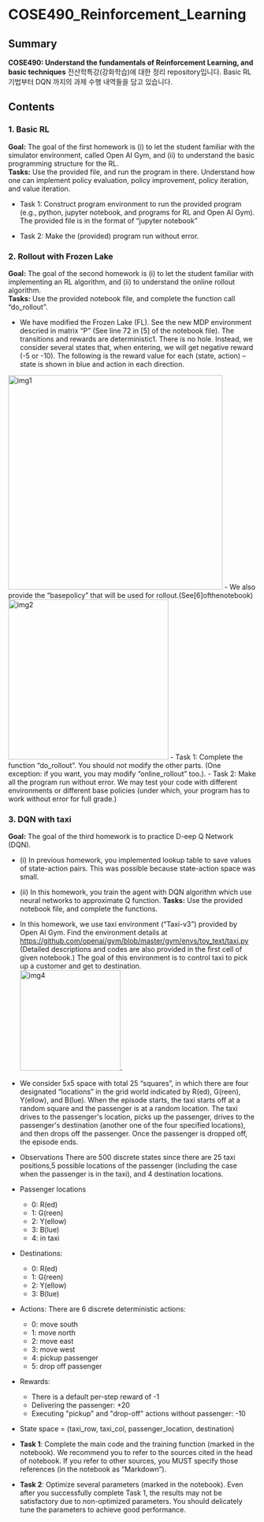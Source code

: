 # COSE490_Reinforcement_Learning
## Summary
**COSE490: Understand the fundamentals of Reinforcement Learning, and basic techniques**
전산학특강(강화학습)에 대한 정리 repository입니다.
Basic RL 기법부터 DQN 까지의 과제 수행 내역들을 담고 있습니다.

## Contents
### 1. Basic RL
**Goal:** The goal of the first homework is (i) to let the student familiar with the simulator environment, called Open AI Gym, and (ii) to understand the basic programming structure for the RL.  
**Tasks:** Use the provided file, and run the program in there. Understand how one can implement policy evaluation, policy improvement, policy iteration, and value iteration.
- Task 1: Construct program environment to run the provided program (e.g., python, jupyter notebook, and programs for RL and Open AI Gym). The provided file is in the format of “jupyter notebook”

- Task 2: Make the (provided) program run without error.

### 2. Rollout with Frozen Lake
**Goal:** The goal of the second homework is (i) to let the student familiar with implementing an RL algorithm, and (ii) to understand the online rollout algorithm.  
**Tasks:** Use the provided notebook file, and complete the function call “do_rollout”.
- We have modified the Frozen Lake (FL). See the new MDP environment descried in matrix “P” (See line 72 in [5] of the notebook file). The transitions and rewards are deterministic1. There is no hole. Instead, we consider several states that, when entering, we will get negative reward (-5 or -10). The following is the reward value for each
(state, action) – state is shown in blue and action in each direction.  
<img width="435" alt="img1" src="https://user-images.githubusercontent.com/70363646/119444613-7d36f680-bd66-11eb-9dee-b5ad965b4b32.png">
- We also provide the “basepolicy” that will be used for rollout.(See[6]ofthenotebook)
 <img width="325" alt="img2" src="https://user-images.githubusercontent.com/70363646/119444717-a8b9e100-bd66-11eb-98a9-1b69eb6f4699.png">
- Task 1: Complete the function “do_rollout”. You should not modify the other parts.
 (One exception: if you want, you may modify “online_rollout” too.). 
- Task 2: Make all the program run without error. We may test your code with different environments or different base policies (under which, your program has to work
without error for full grade.)

### 3. DQN with taxi
**Goal:** The goal of the third homework is to practice D-eep Q Network (DQN).  
- (i) In previous homework, you implemented lookup table to save values of state-action
pairs. This was possible because state-action space was small.
- (ii) In this homework, you train the agent with DQN algorithm which use neural
networks to approximate Q function.
**Tasks:** Use the provided notebook file, and complete the functions.
- In this homework, we use taxi environment (“Taxi-v3”) provided by Open AI Gym. Find the environment details at  
    https://github.com/openai/gym/blob/master/gym/envs/toy_text/taxi.py
(Detailed descriptions and codes are also provided in the first cell of given notebook.) The goal of this environment is to control taxi to pick up a customer and get to destination.  
<img width="204" alt="img4" src="https://user-images.githubusercontent.com/70363646/119445144-56c58b00-bd67-11eb-8188-acfc301d43ca.png">. 
- We consider 5x5 space with total 25 “squares”, in which there are four designated “locations” in the grid world indicated by R(ed), G(reen), Y(ellow), and B(lue). When the episode starts, the taxi starts off at a random square and the passenger is at a random location. The taxi drives to the passenger's location, picks up the passenger, drives to the passenger's destination (another one of the four specified locations), and then drops off the passenger. Once the passenger is dropped off, the episode ends.  
- Observations There are 500 discrete states since there are 25 taxi positions,5 possible locations of the passenger (including the case when the passenger is in the taxi), and 4 destination locations.  
- Passenger locations  
  - 0: R(ed)  
  - 1: G(reen)   
  - 2: Y(ellow)   
  - 3: B(lue)  
  - 4: in taxi  
- Destinations:  
  - 0: R(ed)  
  - 1: G(reen)   
  - 2: Y(ellow)   
  - 3: B(lue)  
- Actions: There are 6 discrete deterministic actions:  
  - 0: move south  
  - 1: move north   
  - 2: move east  
  - 3: move west  
  - 4: pickup passenger  
  - 5: drop off passenger  
- Rewards:  
  - There is a default per-step reward of -1  
  - Delivering the passenger: +20  
  - Executing "pickup" and "drop-off" actions without passenger: -10  
- State space = (taxi_row, taxi_col, passenger_location, destination)  

- **Task 1**: Complete the main code and the training function (marked in the notebook). We recommend you to refer to the sources cited in the head of notebook. If you refer to other sources, you MUST specify those references (in the notebook as “Markdown”).  
- **Task 2**: Optimize several parameters (marked in the notebook). Even after you successfully complete Task 1, the results may not be satisfactory due to non-optimized parameters. You should delicately tune the parameters to achieve good performance.  
